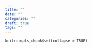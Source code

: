 ```yaml
---
title: ""
date: ""
categories: "" 
draft: true
tags: ""
---
```


```{r setup, include=FALSE}
knitr::opts_chunk$set(collapse = TRUE)
```


